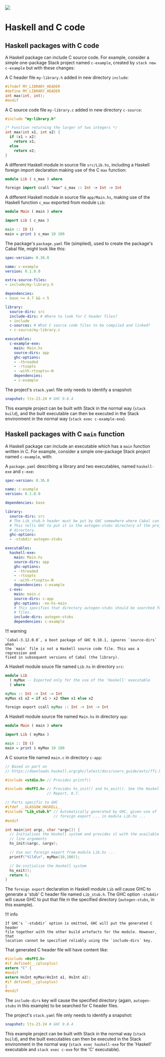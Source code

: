 <div class="hidden-warning"><a href="https://docs.haskellstack.org/"><img src="https://cdn.jsdelivr.net/gh/commercialhaskell/stack/doc/img/hidden-warning.svg"></a></div>

# Haskell and C code

## Haskell packages with C code

A Haskell package can include C source code. For example, consider a simple
one-package Stack project named `c-example`, created by `stack new c-example`
but with these changes:

A C header file `my-library.h` added in new directory `include`:
~~~c
#ifndef MY_LIBRARY_HEADER
#define MY_LIBRARY_HEADER
int max(int, int);
#endif
~~~

A C source code file `my-library.c` added in new directory `c-source`:
~~~c
#include "my-library.h"

/* Function returning the larger of two integers */
int max(int x1, int x2) {
  if (x1 > x2)
    return x1;
  else
    return x2;
}
~~~

A different Haskell module in source file `src/Lib.hs`, including a Haskell
foreign import declaration making use of the C `max` function:
~~~haskell
module Lib ( c_max ) where

foreign import ccall "max" c_max :: Int -> Int -> Int
~~~

A different Haskell module in source file `app/Main.hs`, making use of the
Haskell function `c_max` exported from module `Lib`:
~~~haskell
module Main ( main ) where

import Lib ( c_max )

main :: IO ()
main = print $ c_max 10 100
~~~

The package's `package.yaml` file (simplied), used to create the package's
Cabal file, might look like this:
~~~yaml
spec-version: 0.36.0

name: c-example
version: 0.1.0.0

extra-source-files:
- include/my-library.h

dependencies:
- base >= 4.7 && < 5

library:
  source-dirs: src
  include-dirs: # Where to look for C header files?
  - include
  c-sources: # What C source code files to be compiled and linked?
  - c-source/my-library.c

executables:
  c-example-exe:
    main: Main.hs
    source-dirs: app
    ghc-options:
    - -threaded
    - -rtsopts
    - -with-rtsopts=-N
    dependencies:
    - c-example
~~~

The project's `stack.yaml` file only needs to identify a snapshot:
~~~yaml
snapshot: lts-23.24 # GHC 9.8.4
~~~

This example project can be built with Stack in the normal way (`stack build`),
and the built executable can then be executed in the Stack environment in the
normal way (`stack exec c-example-exe`).

## Haskell packages with C `main` function

A Haskell package can include an executable which has a `main` function written
in C. For example, consider a simple one-package Stack project named
`c-example`, with:

A `package.yaml` describing a library and two executables, named `haskell-exe`
and `c-exe`:

~~~yaml
spec-version: 0.36.0

name: c-example
version: 0.1.0.0

dependencies: base

library:
  source-dirs: src
  # The Lib_stub.h header must be put by GHC somewhere where Cabal can find it.
  # This tells GHC to put it in the autogen-stubs directory of the project
  # directory.
  ghc-options:
  - -stubdir autogen-stubs

executables:
  haskell-exe:
    main: Main.hs
    source-dirs: app
    ghc-options:
    - -threaded
    - -rtsopts
    - -with-rtsopts=-N
    dependencies: c-example
  c-exe:
    main: main.c
    source-dirs: c-app
    ghc-options: -no-hs-main
    # This specifies that directory autogen-stubs should be searched for header
    # files.
    include-dirs: autogen-stubs
    dependencies: c-example
~~~

!!! warning

    `Cabal-3.12.0.0`, a boot package of GHC 9.10.1, ignores `source-dirs` when
    the `main` file is not a Haskell source code file. This was a regression and
    fixed in subsequent versions of Cabal (the library).

A Haskell module souce file named `Lib.hs` in directory `src`:
~~~haskell
module Lib
  ( myMax -- Exported only for the use of the 'Haskell' executable
  ) where

myMax :: Int -> Int -> Int
myMax x1 x2 = if x1 > x2 then x1 else x2

foreign export ccall myMax :: Int -> Int -> Int
~~~

A Haskell module source file named `Main.hs` in directory `app`:
~~~haskell
module Main ( main ) where

import Lib ( myMax )

main :: IO ()
main = print $ myMax 10 100
~~~

A C source file named `main.c` in directory `c-app`:
~~~c
// Based in part on
// https://downloads.haskell.org/ghc/latest/docs/users_guide/exts/ffi.html#using-your-own-main

#include <stdio.h> // Provides printf()

#include <HsFFI.h> // Provides hs_init() and hs_exit(). See the Haskell 2010
                   // Report, 8.7.

// Parts specific to GHC
#ifdef __GLASGOW_HASKELL__
#include "Lib_stub.h" // Automatically generated by GHC, given use of
                      // foreign export ... in module Lib.hs ...
#endif

int main(int argc, char *argv[]) {
  // Initialises the Haskell system and provides it with the available command
  // line arguments
  hs_init(&argc, &argv);

  // Use our foreign export from module Lib.hs ...
  printf("%lld\n", myMax(10,100));

  // De-initialise the Haskell system
  hs_exit();
  return 0;
}
~~~

The `foreign export` declaration in Haskell module `Lib` will cause GHC to
generate a 'stub' C header file named `Lib_stub.h`. The GHC option `-stubdir`
will cause GHC to put that file in the specified directory (`autogen-stubs`, in
this example).

!!! info

    If GHC's `-stubdir` option is omitted, GHC will put the generated C header
    file together with the other build artefacts for the module. However, that
    location cannot be specified reliably using the `include-dirs` key.

That generated C header file will have content like:
~~~c
#include <HsFFI.h>
#if defined(__cplusplus)
extern "C" {
#endif
extern HsInt myMax(HsInt a1, HsInt a2);
#if defined(__cplusplus)
}
#endif
~~~

The `include-dirs` key will cause the specified directory (again,
`autogen-stubs` in this example) to be searched for C header files.

The project's `stack.yaml` file only needs to identify a snapshot:
~~~yaml
snapshot: lts-23.24 # GHC 9.8.4
~~~

This example project can be built with Stack in the normal way (`stack build`),
and the built executables can then be executed in the Stack environment in the
normal way (`stack exec haskell-exe` for the 'Haskell' executable and
`stack exec c-exe` for the 'C' executable).
